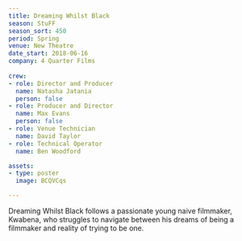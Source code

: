 ```yaml
---
title: Dreaming Whilst Black
season: StuFF
season_sort: 450
period: Spring
venue: New Theatre
date_start: 2018-06-16
company: 4 Quarter Films
  
crew:
- role: Director and Producer
  name: Natasha Jatania
  person: false 
- role: Producer and Director 
  name: Max Evans 
  person: false 
- role: Venue Technician
  name: David Taylor
- role: Technical Operator
  name: Ben Woodford

assets:
- type: poster
  image: BCQVCqs

---
```


Dreaming Whilst Black follows a passionate young naive filmmaker, Kwabena, who struggles to navigate between his dreams of being a filmmaker and reality of trying to be one.

